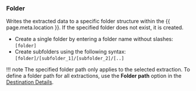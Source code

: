 
### Folder

Writes the extracted data to a specific folder structure within the {{ page.meta.location }}.
If the specified folder does not exist, it is created.

- Create a single folder by entering a folder name without slashes: `[folder]` <br>
- Create subfolders using the following syntax: `[folder]/[subfolder_1]/[subfolder_2]/[..]`

!!! note
	The specified folder path only applies to the selected extraction. 
	To define a folder path for all extractions, use the **Folder path** option in the [Destination Details](#destination-details).

